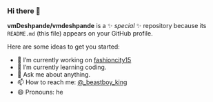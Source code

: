 ### Hi there 👋


**vmDeshpande/vmdeshpande** is a ✨ _special_ ✨ repository because its `README.md` (this file) appears on your GitHub profile.

Here are some ideas to get you started:

- 🔭 I’m currently working on [fashioncity15](sites.google.com/view/fashioncity15)
- 🌱 I’m currently learning coding.
- 💬 Ask me about anything.
- 📫 How to reach me: [@_beastboy_king](https://instagram.com/_beastboy_king)
- 😄 Pronouns: he

